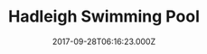 ---
date: 2017-09-28T06:16:23.000Z
title: Hadleigh Swimming Pool
latitude: 52.04454122139633
longitude: 0.9586564785024496
category: checkin
---